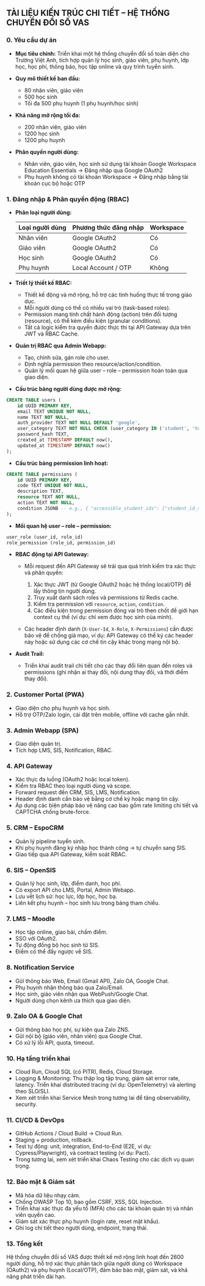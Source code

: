 ## TÀI LIỆU KIẾN TRÚC CHI TIẾT – HỆ THỐNG CHUYỂN ĐỔI SỐ VAS

### 0. Yêu cầu dự án

* **Mục tiêu chính:** Triển khai một hệ thống chuyển đổi số toàn diện cho Trường Việt Anh, tích hợp quản lý học sinh, giáo viên, phụ huynh, lớp học, học phí, thông báo, học tập online và quy trình tuyển sinh.
* **Quy mô thiết kế ban đầu:**

  * 80 nhân viên, giáo viên
  * 500 học sinh
  * Tối đa 500 phụ huynh (1 phụ huynh/học sinh)
* **Khả năng mở rộng tối đa:**

  * 200 nhân viên, giáo viên
  * 1200 học sinh
  * 1200 phụ huynh
* **Phân quyền người dùng:**

  * Nhân viên, giáo viên, học sinh sử dụng tài khoản Google Workspace Education Essentials → Đăng nhập qua Google OAuth2
  * Phụ huynh không có tài khoản Workspace → Đăng nhập bằng tài khoản cục bộ hoặc OTP

### 1. Đăng nhập & Phân quyền động (RBAC)

* **Phân loại người dùng:**

  | Loại người dùng | Phương thức đăng nhập | Workspace |
  | --------------- | --------------------- | --------- |
  | Nhân viên       | Google OAuth2         | Có        |
  | Giáo viên       | Google OAuth2         | Có        |
  | Học sinh        | Google OAuth2         | Có        |
  | Phụ huynh       | Local Account / OTP   | Không     |

* **Triết lý thiết kế RBAC:**

  * Thiết kế động và mở rộng, hỗ trợ các tình huống thực tế trong giáo dục.
  * Mỗi người dùng có thể có nhiều vai trò (task-based roles).
  * Permission mang tính chất hành động (action) trên đối tượng (resource), có thể kèm điều kiện (granular conditions).
  * Tất cả logic kiểm tra quyền được thực thi tại API Gateway dựa trên JWT và RBAC Cache.

* **Quản trị RBAC qua Admin Webapp:**

  * Tạo, chỉnh sửa, gán role cho user.
  * Định nghĩa permission theo resource/action/condition.
  * Quản lý mối quan hệ giữa user – role – permission hoàn toàn qua giao diện.

* **Cấu trúc bảng người dùng được mở rộng:**

```sql
CREATE TABLE users (
    id UUID PRIMARY KEY,
    email TEXT UNIQUE NOT NULL,
    name TEXT NOT NULL,
    auth_provider TEXT NOT NULL DEFAULT 'google',
    user_category TEXT NOT NULL CHECK (user_category IN ('student', 'teacher', 'staff', 'parent')),
    password_hash TEXT,
    created_at TIMESTAMP DEFAULT now(),
    updated_at TIMESTAMP DEFAULT now()
);
```

* **Cấu trúc bảng permission linh hoạt:**

```sql
CREATE TABLE permissions (
    id UUID PRIMARY KEY,
    code TEXT UNIQUE NOT NULL,
    description TEXT,
    resource TEXT NOT NULL,
    action TEXT NOT NULL,
    condition JSONB -- e.g., { "accessible_student_ids": ["student_id_cua_con"] }
);
```

* **Mối quan hệ user – role – permission:**

```sql
user_role (user_id, role_id)
role_permission (role_id, permission_id)
```

* **RBAC động tại API Gateway:**

  * Mỗi request đến API Gateway sẽ trải qua quá trình kiểm tra xác thực và phân quyền:

    1. Xác thực JWT (từ Google OAuth2 hoặc hệ thống local/OTP) để lấy thông tin người dùng.
    2. Truy xuất danh sách roles và permissions từ Redis cache.
    3. Kiểm tra permission với `resource`, `action`, `condition`.
    4. Các điều kiện trong permission đóng vai trò then chốt để giới hạn context cụ thể (ví dụ: chỉ xem được học sinh của mình).
  * Các header định danh (`X-User-Id`, `X-Role`, `X-Permissions`) cần được bảo vệ để chống giả mạo, ví dụ: API Gateway có thể ký các header này hoặc sử dụng các cơ chế tin cậy khác trong mạng nội bộ.

* **Audit Trail:**

  * Triển khai audit trail chi tiết cho các thay đổi liên quan đến roles và permissions (ghi nhận ai thay đổi, nội dung thay đổi, và thời điểm thay đổi).

### 2. Customer Portal (PWA)

* Giao diện cho phụ huynh và học sinh.
* Hỗ trợ OTP/Zalo login, cài đặt trên mobile, offline với cache gần nhất.

### 3. Admin Webapp (SPA)

* Giao diện quản trị.
* Tích hợp LMS, SIS, Notification, RBAC.

### 4. API Gateway

* Xác thực đa luồng (OAuth2 hoặc local token).
* Kiểm tra RBAC theo loại người dùng và scope.
* Forward request đến CRM, SIS, LMS, Notification.
* Header định danh cần bảo vệ bằng cơ chế ký hoặc mạng tin cậy.
* Áp dụng các biện pháp bảo vệ nâng cao bao gồm rate limiting chi tiết và CAPTCHA chống brute-force.

### 5. CRM – EspoCRM

* Quản lý pipeline tuyển sinh.
* Khi phụ huynh đăng ký nhập học thành công → tự chuyển sang SIS.
* Giao tiếp qua API Gateway, kiểm soát RBAC.

### 6. SIS – OpenSIS

* Quản lý học sinh, lớp, điểm danh, học phí.
* Có export API cho LMS, Portal, Admin Webapp.
* Lưu vết lịch sử: học lực, lớp học, học bạ.
* Liên kết phụ huynh – học sinh lưu trong bảng tham chiếu.

### 7. LMS – Moodle

* Học tập online, giao bài, chấm điểm.
* SSO với OAuth2.
* Tự động đồng bộ học sinh từ SIS.
* Điểm có thể đẩy ngược về SIS.

### 8. Notification Service

* Gửi thông báo Web, Email (Gmail API), Zalo OA, Google Chat.
* Phụ huynh nhận thông báo qua Zalo/Email.
* Học sinh, giáo viên nhận qua WebPush/Google Chat.
* Người dùng chọn kênh ưa thích qua giao diện.

### 9. Zalo OA & Google Chat

* Gửi thông báo học phí, sự kiện qua Zalo ZNS.
* Gửi nội bộ (giáo viên, nhân viên) qua Google Chat.
* Có xử lý lỗi API, quota, timeout.

### 10. Hạ tầng triển khai

* Cloud Run, Cloud SQL (có PITR), Redis, Cloud Storage.
* Logging & Monitoring: Thu thập log tập trung, giám sát error rate, latency. Triển khai distributed tracing (ví dụ: OpenTelemetry) và alerting theo SLO/SLI.
* Xem xét triển khai Service Mesh trong tương lai để tăng observability, security.

### 11. CI/CD & DevOps

* GitHub Actions / Cloud Build → Cloud Run.
* Staging + production, rollback.
* Test tự động: unit, integration, End-to-End (E2E, ví dụ: Cypress/Playwright), và contract testing (ví dụ: Pact).
* Trong tương lai, xem xét triển khai Chaos Testing cho các dịch vụ quan trọng.

### 12. Bảo mật & Giám sát

* Mã hóa dữ liệu nhạy cảm.
* Chống OWASP Top 10, bao gồm CSRF, XSS, SQL Injection.
* Triển khai xác thực đa yếu tố (MFA) cho các tài khoản quản trị và nhân viên quyền cao.
* Giám sát xác thực phụ huynh (login rate, reset mật khẩu).
* Ghi log chi tiết theo người dùng, endpoint, trạng thái.

### 13. Tổng kết

Hệ thống chuyển đổi số VAS được thiết kế mở rộng linh hoạt đến 2600 người dùng, hỗ trợ xác thực phân tách giữa người dùng có Workspace (OAuth2) và phụ huynh (Local/OTP), đảm bảo bảo mật, giám sát, và khả năng phát triển dài hạn.
